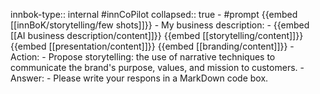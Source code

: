 innbok-type:: internal
#innCoPilot
collapsed:: true
	- #prompt {{embed [[innBoK/storytelling/few shots]]}}
		- My business description:
		- {{embed [[AI business description/content]]}} {{embed [[storytelling/content]]}} {{embed [[presentation/content]]}} {{embed [[branding/content]]}}
		- Action:
		- Propose storytelling: the use of narrative techniques to communicate the brand's purpose, values, and mission to customers.
		- Answer:
		- Please write your respons in a MarkDown code box.




